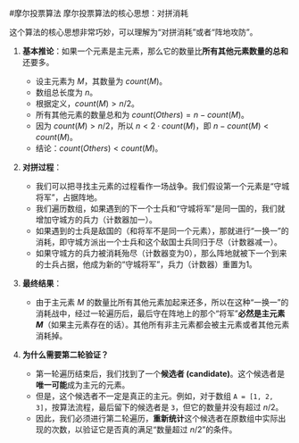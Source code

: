 #摩尔投票算法   摩尔投票算法的核心思想：对拼消耗

这个算法的核心思想非常巧妙，可以理解为“对拼消耗”或者“阵地攻防”。

1.  **基本推论**：如果一个元素是主元素，那么它的数量比**所有其他元素数量的总和**还要多。
    *   设主元素为 $M$，其数量为 $count(M)$。
    *   数组总长度为 $n$。
    *   根据定义，$count(M) > n/2$。
    *   所有其他元素的数量总和为 $count(Others) = n - count(M)$。
    *   因为 $count(M) > n/2$，所以 $n < 2 \cdot count(M)$，即 $n - count(M) < count(M)$。
    *   结论：$count(Others) < count(M)$。

2.  **对拼过程**：
    *   我们可以把寻找主元素的过程看作一场战争。我们假设第一个元素是“守城将军”，占据阵地。
    *   我们遍历数组，如果遇到的下一个士兵和“守城将军”是同一国的，我们就增加守城方的兵力（计数器加一）。
    *   如果遇到的士兵是敌国的（和将军不是同一个元素），那就进行“一换一”的消耗，即守城方派出一个士兵和这个敌国士兵同归于尽（计数器减一）。
    *   如果守城方的兵力被消耗殆尽（计数器变为0），那么阵地就被下一个到来的士兵占据，他成为新的“守城将军”，兵力（计数器）重置为1。

3.  **最终结果**：
    *   由于主元素 $M$ 的数量比所有其他元素加起来还多，所以在这种“一换一”的消耗战中，经过一轮遍历后，最后守在阵地上的那个“将军”**必然是主元素 $M$**（如果主元素存在的话）。其他所有非主元素都会被主元素或者其他元素消耗掉。

4.  **为什么需要第二轮验证？**
    *   第一轮遍历结束后，我们找到了一个**候选者 (candidate)**。这个候选者是**唯一可能**成为主元的元素。
    *   但是，这个候选者不一定是真正的主元。例如，对于数组 `A = [1, 2, 3]`，按算法流程，最后留下的候选者是 `3`，但它的数量并没有超过 $n/2$。
    *   因此，我们必须进行第二轮遍历，**重新统计**这个候选者在原数组中实际出现的次数，以验证它是否真的满足“数量超过 $n/2$”的条件。